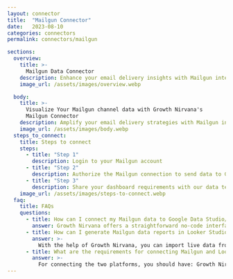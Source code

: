 ```yaml
---
layout: connector
title:  "Mailgun Connector"
date:   2023-08-10
categories: connectors
permalink: connectors/mailgun

sections:
  overview:
    title: >-
      Mailgun Data Connector
    description: Enhance your email delivery insights with Mailgun integration. Seamlessly merge email delivery data from Mailgun with Looker Studio's analytical capabilities, unlocking insights that shape email performance strategies, engagement rates, and operational excellence.
    image_url: /assets/images/overview.webp

  body:
    title: >-
      Visualize Your Mailgun channel data with Growth Nirvana's
      Mailgun Connector
    description: Amplify your email delivery strategies with Mailgun insights integrated into Looker Studio.
    image_url: /assets/images/body.webp
  steps_to_connect:
    title: Steps to connect
    steps:
      - title: "Step 1"
        description: Login to your Mailgun account
      - title: "Step 2"
        description: Authorize the Mailgun connection to send data to Growth Nirvana
      - title: "Step 3"
        description: Share your dashboard requirements with our data team. We will build the report for you.
    image_url: /assets/images/steps-to-connect.webp
  faq:
    title: FAQs
    questions:
      - title: How can I connect my Mailgun data to Google Data Studio/Looker Studio?
        answer: Growth Nirvana offers a straightforward no-code interface to connect to Mailgun data sources.
      - title: How can I generate Mailgun data reports in Looker Studio?
        answer: >-
          With the help of Growth Nirvana, you can import live data from Mailgun into Looker Studio. These data can be viewed in charts, tables, and dashboards to generate branded reports that can be shared instantly.
      - title: What are the requirements for connecting Mailgun and Looker Studio?
        answer: >-
          For connecting the two platforms, you should have: Growth Nirvana Account and Mailgun Ads Account
---
```


